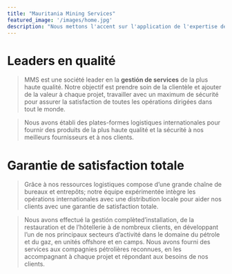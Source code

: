 ```yaml
---
title: "Mauritania Mining Services"
featured_image: '/images/home.jpg'
description: "Nous mettons l'accent sur l'application de l'expertise de nos employés à des projets attrayants tout en nous engageant à fournir une technologie de pointe et un engagement absolu envers des pratiques sûres."
---
```

# Leaders en qualité

> MMS est une société leader en la **gestión de services** de la plus haute qualité. Notre objectif est prendre soin de la clientèle et ajouter de la valeur à chaque projet, travailler avec un maximum de sécurité pour assurer la satisfaction de toutes les opérations dirigées dans tout le monde.

> Nous avons établi des plates-formes logistiques internationales pour fournir des produits de la plus haute qualité et la sécurité à nos meilleurs fournisseurs et à nos clients.

# Garantie de satisfaction totale

> Grâce à nos ressources logistiques compose d’une grande chaîne de bureaux et entrepôts; notre équipe expérimentée intègre les opérations internationales avec une distribution locale pour aider nos clients avec une garantie de satisfaction totale. 

> Nous avons effectué la gestión complèted’installation, de la restauration et de l’hôtellerie à de nombreux clients, en développant l’un de nos principaux secteurs d’activité dans le domaine du pétrole et du gaz, en unités offshore et en camps. Nous avons fourni des services aux compagnies pétrolières reconnues, en les accompagnant à chaque projet et répondant aux besoins de nos clients. 